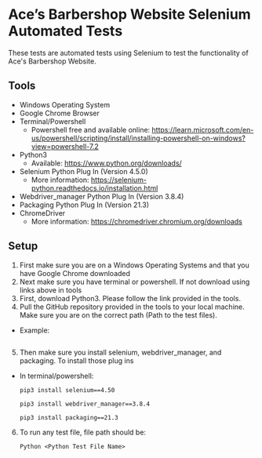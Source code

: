 # Ace’s Barbershop Website Selenium Automated Tests

These tests are automated tests using Selenium to test the functionality of Ace's Barbershop Website.

## Tools 

* Windows Operating System
* Google Chrome Browser
* Terminal/Powershell
  - Powershell free and available online: https://learn.microsoft.com/en-us/powershell/scripting/install/installing-powershell-on-windows?view=powershell-7.2
* Python3
  - Available: https://www.python.org/downloads/
* Selenium Python Plug In (Version 4.5.0)
  - More information: https://selenium-python.readthedocs.io/installation.html
* Webdriver_manager Python Plug In (Version 3.8.4)
* Packaging Python Plug In (Version 21.3)
* ChromeDriver
  - More information: https://chromedriver.chromium.org/downloads


## Setup
1. First make sure you are on a Windows Operating Systems and that you have Google Chrome downloaded
2. Next make sure you have terminal or powershell. If not download using links above in tools
3. First, download Python3. Please follow the link provided in the tools.
4. Pull the GitHub repository provided in the tools to your local machine. Make sure you are on the correct path (Path to the test files). 
  - Example: 
    ```
    
    ```
5. Then make sure you install selenium, webdriver_manager, and packaging. To install those plug ins
  - In terminal/powershell:
    ```
    pip3 install selenium==4.50
    
    pip3 install webdriver_manager==3.8.4

    pip3 install packaging==21.3
    ```
6. To run any test file, file path should be:
    ```
    Python <Python Test File Name>
    ```

